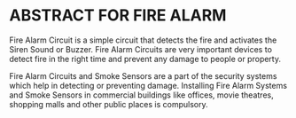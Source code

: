 # ABSTRACT FOR FIRE ALARM

Fire Alarm Circuit is a simple circuit that detects the fire and activates the Siren Sound or Buzzer. Fire Alarm Circuits are very important devices to detect fire in the right time and prevent any damage to people or property.


Fire Alarm Circuits and Smoke Sensors are a part of the security systems which help in detecting or preventing damage. Installing Fire Alarm Systems and Smoke Sensors in commercial buildings like offices, movie theatres, shopping malls and other public places is compulsory.

